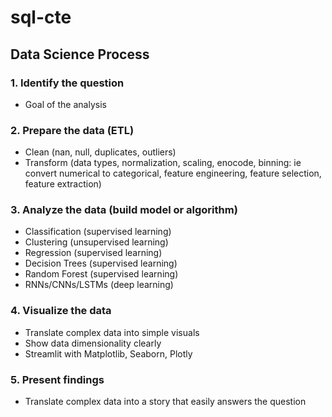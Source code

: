 # sql-cte

## Data Science Process

### 1. Identify the question
- Goal of the analysis

### 2. Prepare the data (ETL)
- Clean (nan, null, duplicates, outliers)
- Transform (data types, normalization, scaling, enocode, binning: ie convert numerical to categorical, feature engineering, feature selection, feature extraction)

### 3. Analyze the data (build model or algorithm)
- Classification (supervised learning)
- Clustering (unsupervised learning)
- Regression (supervised learning)
- Decision Trees (supervised learning)
- Random Forest (supervised learning)
- RNNs/CNNs/LSTMs (deep learning)

### 4. Visualize the data
- Translate complex data into simple visuals
- Show data dimensionality clearly
- Streamlit with Matplotlib, Seaborn, Plotly

### 5. Present findings
- Translate complex data into a story that easily answers the question